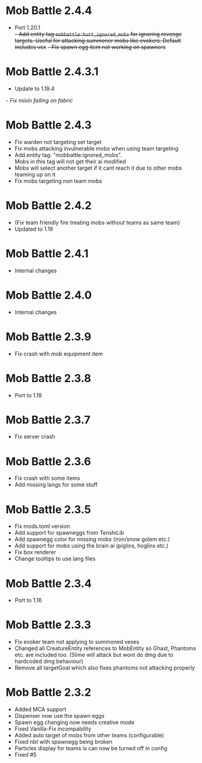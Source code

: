 Mob Battle 2.4.4
================
- Port 1.20.1  
~~- Add entity tag `mobbattle:hurt_ignored_mobs` for ignoring revenge targets. Useful for attacking 
  summoner mobs like evokers. Default includes vex~~
~~- Fix spawn egg item not working on spawners~~

Mob Battle 2.4.3.1
================
- Update to 1.19.4
<i>
  - Fix mixin failing on fabric
  </i>

Mob Battle 2.4.3
================
- Fix warden not targeting set target
- Fix mobs attacking invulnerable mobs when using team targeting
- Add entity tag: "mobbattle:ignored_mobs".  
  Mobs in this tag will not get their ai modified
- Mobs will select another target if it cant reach it due to other mobs teaming up on it
- Fix mobs targeting non team mobs

Mob Battle 2.4.2
================
- (Fix team friendly fire treating mobs without teams as same team)
- Updated to 1.19

Mob Battle 2.4.1
================
- Internal changes

Mob Battle 2.4.0
================
- Internal changes

Mob Battle 2.3.9
================
- Fix crash with mob equipment item

Mob Battle 2.3.8
================
- Port to 1.18

Mob Battle 2.3.7
================
- Fix server crash

Mob Battle 2.3.6
================
- Fix crash with some items
- Add missing langs for some stuff

Mob Battle 2.3.5
================
- Fix mods.toml version
- Add support for spawneggs from TenshiLib
- Add spawnegg color for missing mobs (iron/snow golem etc.)
- Add support for mobs using the brain ai (piglins, hoglins etc.)
- Fix box renderer
- Change tooltips to use lang files

Mob Battle 2.3.4
================
- Port to 1.16

Mob Battle 2.3.3
================
- Fix evoker team not applying to summoned vexes
- Changed all CreatureEntity references to MobEntity so Ghast, Phantoms etc. are included too. (Slime will attack but wont do dmg due to hardcoded dmg behaviour)
- Remove all targetGoal which also fixes phantoms not attacking properly

Mob Battle 2.3.2
================

- Added MCA support
- Dispenser now use the spawn eggs
- Spawn egg changing now needs creative mode
- Fixed Vanilla-Fix incompability
- Added auto target of mobs from other teams (configurable)
- Fixed nbt with spawnegg being broken
- Particles display for teams is can now be turned off in config
- Fixed #5
